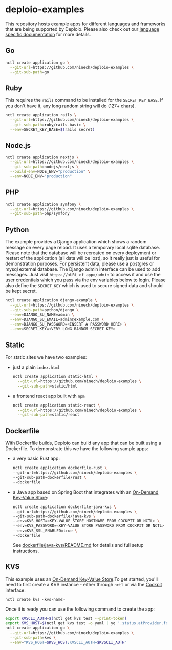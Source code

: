 # deploio-examples

This repository hosts example apps for different languages and frameworks that
are being supported by Deploio. Please also check out our [language specific
documentation](https://docs.nine.ch/docs/category/languages) for more details.

## Go

```bash
nctl create application go \
  --git-url=https://github.com/ninech/deploio-examples \
  --git-sub-path=go
```

## Ruby

This requires the `rails` command to be installed for the `SECRET_KEY_BASE`.
If you don't have it, any long random string will do (127+ chars).

```bash
nctl create application rails \
  --git-url=https://github.com/ninech/deploio-examples \
  --git-sub-path=ruby/rails-basic \
  --env=SECRET_KEY_BASE=$(rails secret)
```

## Node.js

```bash
nctl create application nextjs \
  --git-url=https://github.com/ninech/deploio-examples \
  --git-sub-path=nodejs/nextjs \
  --build-env=NODE_ENV="production" \
  --env=NODE_ENV="production"
```

## PHP

```bash
nctl create application symfony \
  --git-url=https://github.com/ninech/deploio-examples \
  --git-sub-path=php/symfony
```

## Python

The example provides a Django application which shows a random message on every
page reload. It uses a temporary local sqlite database. Please note that the
database will be recreated on every deployment or restart of the application
(all data will be lost), so it really just is useful for demonstration purposes.
For persistent data, please use a postgres or mysql external database.  The
Django admin interface can be used to add messages. Just visit `https://<URL of
app>/admin` to access it and use the user credentials which you pass via the env
variables below to login.
Please also define the `SECRET_KEY` which is used to secure signed data and
should be kept secret.

```bash
nctl create application django-example \
  --git-url=https://github.com/ninech/deploio-examples \
  --git-sub-path=python/django \
  --env=DJANGO_SU_NAME=admin \
  --env=DJANGO_SU_EMAIL=admin@example.com \
  --env=DJANGO_SU_PASSWORD=<INSERT A PASSWORD HERE> \
  --env=SECRET_KEY=<VERY LONG RANDOM SECRET KEY>
```

## Static

For static sites we have two examples:

* just a plain `index.html`

    ```bash
    nctl create application static-html \
      --git-url=https://github.com/ninech/deploio-examples \
      --git-sub-path=static/html
    ```

* a frontend react app built with `npm`

    ```bash
    nctl create application static-react \
      --git-url=https://github.com/ninech/deploio-examples \
      --git-sub-path=static/react
    ```

## Dockerfile

With Dockerfile builds, Deploio can build any app that can be built using a
Dockerfile. To demonstrate this we have the following sample apps:

* a very basic Rust app:

    ```bash
    nctl create application dockerfile-rust \
    --git-url=https://github.com/ninech/deploio-examples \
    --git-sub-path=dockerfile/rust \
    --dockerfile
    ```
* a Java app based on Spring Boot that integrates with an [On-Demand Key-Value Store](https://docs.nine.ch/de/docs/on-demand-databases/on-demand-key-value-store/):

  ```bash
  nctl create application dockerfile-java-kvs \
  --git-url=https://github.com/ninech/deploio-examples \
  --git-sub-path=dockerfile/java-kvs \
  --env=KVS_HOST=<KEY-VALUE STORE HOSTNAME FROM COCKPIT OR NCTL> \
  --env=KVS_PASSWORD=<KEY-VALUE STORE PASSWORD FROM COCKPIT OR NCTL> \
  --env=KVS_SSL_ENABLED=true \
  --dockerfile
  ```

  See [dockerfile/java-kvs/README.md](dockerfile/java-kvs/README.md) for details and full setup instructions.

## KVS

This example uses an [On-Demand Key-Value Store](https://docs.nine.ch/de/docs/on-demand-databases/on-demand-key-value-store/).To get started, you'll need to first create a KVS instance - either through `nctl` or via the [Cockpit](https://cockpit.nine.ch/en) interface: 

```bash
nctl create kvs <kvs-name>
```

Once it is ready you can use the following command to create the app:

```bash
export KVSCLI_AUTH=$(nctl get kvs test --print-token)
export KVS_HOST=$(nctl get kvs test -o yaml | yq '.status.atProvider.fqdn')
nctl create application go \
  --git-url=https://github.com/ninech/deploio-examples \
  --git-sub-path=kvs \
  --env="KVS_HOST=$KVS_HOST;KVSCLI_AUTH=$KVSCLI_AUTH"
```